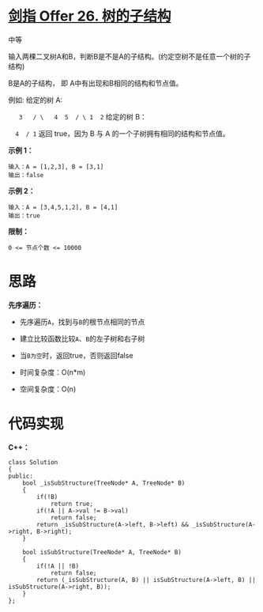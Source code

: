 # [剑指 Offer 26. 树的子结构](https://leetcode.cn/problems/shu-de-zi-jie-gou-lcof/)

中等



输入两棵二叉树A和B，判断B是不是A的子结构。(约定空树不是任意一个树的子结构)

B是A的子结构， 即 A中有出现和B相同的结构和节点值。

例如:
给定的树 A:

`   3   / \   4  5  / \ 1  2`
给定的树 B：

`  4  / 1`
返回 true，因为 B 与 A 的一个子树拥有相同的结构和节点值。

**示例 1：**

```
输入：A = [1,2,3], B = [3,1]
输出：false
```

**示例 2：**

```
输入：A = [3,4,5,1,2], B = [4,1]
输出：true
```

**限制：**

```
0 <= 节点个数 <= 10000
```



# 思路

**先序遍历：**

- 先序遍历`A`，找到与`B`的根节点相同的节点

- 建立比较函数比较`A`、`B`的左子树和右子树
- 当`B为空`时，返回true，否则返回false

- 时间复杂度：O(n*m)
- 空间复杂度：O(n)



# 代码实现

**C++：**

```
class Solution
{
public:
    bool _isSubStructure(TreeNode* A, TreeNode* B)
    {
        if(!B)
            return true;
        if(!A || A->val != B->val)
            return false;
        return _isSubStructure(A->left, B->left) && _isSubStructure(A->right, B->right);
    }

    bool isSubStructure(TreeNode* A, TreeNode* B)
    {
        if(!A || !B)
            return false;
        return (_isSubStructure(A, B) || isSubStructure(A->left, B) || isSubStructure(A->right, B));
    }
};
```

